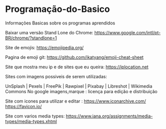 # Programação-do-Basico
Informações Basicas sobre os programas aprendidos

Baixar uma versão Stand Lone do Chrome: https://www.google.com/intl/pt-BR/chrome/?standlone=1

Site de emojis: https://emojipedia.org/

Pagina de emoji git: https://github.com/ikatyang/emoji-cheat-sheet

Site que mostra meu ip e de sites que eu queira: https://iplocation.net

Sites com imagens possiveis de serem utilizadas:

 UnSplash | Pexels | FreePik | Rawpixel | Pixabay | Libreshot | Wikimedia Commons
 No google imagens,marque : licença para edição e distribuição

Site com icones para utilizar e editar :
https://www.iconarchive.com/
https://favicon.io/

Site com varios media types:
https://www.iana.org/assignments/media-types/media-types.xhtml

